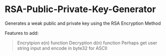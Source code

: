 # RSA-Public-Private-Key-Generator
Generates a weak public and private key using the RSA Encryption Method

Features to add:
> Encrytpion e(n) function
> Decryption d(n) function
> Perhaps get user string input and encode in byte32 for ASCII
